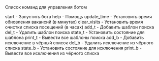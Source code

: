 Список команд для управления ботом

start - Запустить бота
help - Помощь
update_time - Установить время обновления вакансий (в минутах)
clear_visits - Установить время очистки списка посещений (в часах)
add_t - Добавить шаблон поиска
del_t - Удалить шаблон поиска
state_t - Установить состояние для шаблона
print_t - Вывести все шаблоны поиска
add_b - Добавить исключение в чёрный список
del_b - Удалить исключение из чёрного списка
state_b - Установить состояние для исключения
print_b - Вывести все исключения из чёрного списка